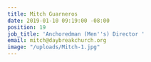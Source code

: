 ```yaml
---
title: Mitch Guarneros
date: 2019-01-10 09:19:00 -08:00
position: 19
job_title: 'Anchoredman (Men''s) Director '
email: mitch@daybreakchurch.org
image: "/uploads/Mitch-1.jpg"
---
```


